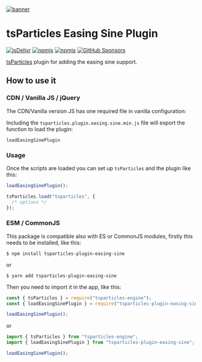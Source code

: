 [![banner](https://particles.js.org/images/banner3.png)](https://particles.js.org)

# tsParticles Easing Sine Plugin

[![jsDelivr](https://data.jsdelivr.com/v1/package/npm/tsparticles-plugin-easing-sine/badge)](https://www.jsdelivr.com/package/npm/tsparticles-plugin-easing-sine)
[![npmjs](https://badge.fury.io/js/tsparticles-plugin-easing-sine.svg)](https://www.npmjs.com/package/tsparticles-plugin-easing-sine)
[![npmjs](https://img.shields.io/npm/dt/tsparticles-plugin-easing-sine)](https://www.npmjs.com/package/tsparticles-plugin-easing-sine) [![GitHub Sponsors](https://img.shields.io/github/sponsors/matteobruni)](https://github.com/sponsors/matteobruni)

[tsParticles](https://github.com/matteobruni/tsparticles) plugin for adding the easing sine support.

## How to use it

### CDN / Vanilla JS / jQuery

The CDN/Vanilla version JS has one required file in vanilla configuration:

Including the `tsparticles.plugin.easing.sine.min.js` file will export the function to load the plugin:

```text
loadEasingSinePlugin
```

### Usage

Once the scripts are loaded you can set up `tsParticles` and the plugin like this:

```javascript
loadEasingSinePlugin();

tsParticles.load("tsparticles", {
  /* options */
});
```

### ESM / CommonJS

This package is compatible also with ES or CommonJS modules, firstly this needs to be installed, like this:

```shell
$ npm install tsparticles-plugin-easing-sine
```

or

```shell
$ yarn add tsparticles-plugin-easing-sine
```

Then you need to import it in the app, like this:

```javascript
const { tsParticles } = require("tsparticles-engine");
const { loadEasingSinePlugin } = require("tsparticles-plugin-easing-sine");

loadEasingSinePlugin();
```

or

```javascript
import { tsParticles } from "tsparticles-engine";
import { loadEasingSinePlugin } from "tsparticles-plugin-easing-sine";

loadEasingSinePlugin();
```
